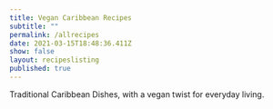 ```yaml
---
title: Vegan Caribbean Recipes
subtitle: ""
permalink: /allrecipes
date: 2021-03-15T18:48:36.411Z
show: false
layout: recipeslisting
published: true
---
```

Traditional Caribbean Dishes, with a vegan twist for everyday living.